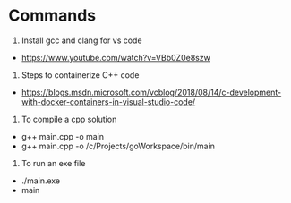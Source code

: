 # Commands

1. Install gcc and clang for vs code
- https://www.youtube.com/watch?v=VBb0Z0e8szw

1. Steps to containerize C++ code
- https://blogs.msdn.microsoft.com/vcblog/2018/08/14/c-development-with-docker-containers-in-visual-studio-code/

1. To compile a cpp solution
- g++ main.cpp -o main
- g++ main.cpp -o /c/Projects/goWorkspace/bin/main

1. To run an exe file
- ./main.exe
- main
